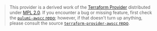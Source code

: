 > This provider is a derived work of the [Terraform Provider](https://github.com/terraform-providers/terraform-provider-awscc)
> distributed under [MPL 2.0](https://www.mozilla.org/en-US/MPL/2.0/). If you encounter a bug or missing feature,
> first check the [`pulumi-awscc` repo](/issues); however, if that doesn't turn up anything,
> please consult the source [`terraform-provider-awscc` repo](https://github.com/terraform-providers/terraform-provider-awscc/issues).

